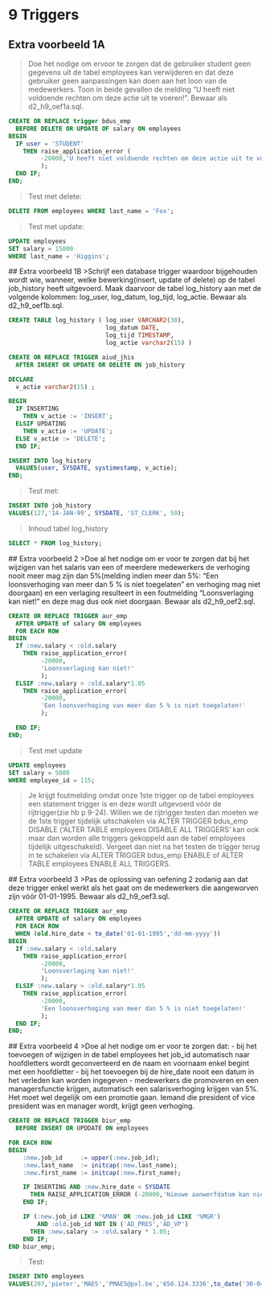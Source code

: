 # 9 Triggers

## Extra voorbeeld 1A

>Doe het nodige om ervoor te zorgen dat de gebruiker student geen gegevens uit de tabel employees kan verwijderen en dat deze gebruiker geen aanpassingen kan doen aan het loon van de medewerkers. Toon in beide gevallen de melding “U heeft niet voldoende rechten om deze actie uit te voeren!”. Bewaar als d2_h9_oef1a.sql.

```sql
CREATE OR REPLACE trigger bdus_emp
  BEFORE DELETE OR UPDATE OF salary ON employees
BEGIN
  IF user = 'STUDENT'
    THEN raise_application_error (
         -20000,'U heeft niet voldoende rechten om deze actie uit te voeren!'
         );
  END IF;
END;
```

>Test met delete:

```sql
DELETE FROM employees WHERE last_name = 'Fox';
```

>Test met update:

```sql
UPDATE employees
SET salary = 15000
WHERE last_name = 'Higgins';
```
<div style="page-break-after: always;"></div>
## Extra voorbeeld 1B
>Schrijf een database trigger waardoor bijgehouden wordt wie, wanneer, welke bewerking(insert, update of delete) op de tabel job_history heeft uitgevoerd. Maak daarvoor de tabel log_history aan met de volgende kolommen: log_user, log_datum, log_tijd, log_actie. Bewaar als d2_h9_oef1b.sql.

```sql
CREATE TABLE log_history ( log_user VARCHAR2(30),
                           log_datum DATE,
                           log_tijd TIMESTAMP,
                           log_actie varchar2(15) )
```

```sql
CREATE OR REPLACE TRIGGER aiud_jhis
  AFTER INSERT OR UPDATE OR DELETE ON job_history

DECLARE
  v_actie varchar2(15) ;

BEGIN
  IF INSERTING
    THEN v_actie := 'INSERT';
  ELSIF UPDATING
    THEN v_actie := 'UPDATE';
  ELSE v_actie := 'DELETE';
  END IF;

INSERT INTO log_history
  VALUES(user, SYSDATE, systimestamp, v_actie);
END;
```

>Test met:

```sql
INSERT INTO job_history
VALUES(127,'14-JAN-99', SYSDATE, 'ST_CLERK', 50);
```

>Inhoud tabel log_history

```sql
SELECT * FROM log_history;
```
<div style="page-break-after: always;"></div>
## Extra voorbeeld 2
>Doe al het nodige om er voor te zorgen dat bij het wijzigen van het salaris van een of meerdere medewerkers de verhoging nooit meer mag zijn dan 5%(melding indien meer dan 5%: “Een loonsverhoging van meer dan 5 % is niet toegelaten” en verhoging mag niet doorgaan) en een verlaging resulteert in een foutmelding “Loonsverlaging kan niet!” en deze mag dus ook niet doorgaan. Bewaar als d2_h9_oef2.sql.

```sql
CREATE OR REPLACE TRIGGER aur_emp
  AFTER UPDATE of salary ON employees
  FOR EACH ROW
BEGIN
  If :new.salary < :old.salary
    THEN raise_application_error(
         -20000,
         'Loonsverlaging kan niet!'
         );
  ELSIF :new.salary > :old.salary*1.05
    THEN raise_application_error(
         -20000,
         'Een loonsverhoging van meer dan 5 % is niet toegelaten!'
         );

  END IF;
END;
```

>Test met update

```sql
UPDATE employees
SET salary = 5000
WHERE employee_id = 115;
```

> Je krijgt foutmelding omdat onze 1ste trigger op de tabel employees een statement trigger is en deze wordt uitgevoerd vóór de rijtrigger(zie hb p 9-24). Willen we de rijtrigger testen dan moeten we de 1ste trigger tijdelijk uitschakelen via ALTER TRIGGER bdus_emp DISABLE (‘ALTER TABLE employees DISABLE ALL TRIGGERS’ kan ook maar dan worden alle triggers gekoppeld aan de tabel employees tijdelijk uitgeschakeld). Vergeet dan niet na het testen de trigger terug in te schakelen via ALTER TRIGGER bdus_emp ENABLE of ALTER TABLE employees ENABLE ALL TRIGGERS.

<div style="page-break-after: always;"></div>
## Extra voorbeeld 3
>Pas de oplossing van oefening 2 zodanig aan dat deze trigger enkel werkt als het gaat om de medewerkers die aangeworven zijn vóór 01-01-1995. Bewaar als d2_h9_oef3.sql.

```sql
CREATE OR REPLACE TRIGGER aur_emp
  AFTER UPDATE of salary ON employees
  FOR EACH ROW
  WHEN (old.hire_date < to_date('01-01-1995','dd-mm-yyyy'))
BEGIN
  If :new.salary < :old.salary
    THEN raise_application_error(
         -20000,
         'Loonsverlaging kan niet!'
         );
  ELSIF :new.salary > :old.salary*1.05
    THEN raise_application_error(
         -20000,
         'Een loonsverhoging van meer dan 5 % is niet toegelaten!'
         );
  END IF;
END;
```

<div style="page-break-after: always;"></div>
## Extra voorbeeld 4
>Doe al het nodige om er voor te zorgen dat:
- bij het toevoegen of wijzigen in de tabel employees het job_id automatisch naar hoofdletters wordt geconverteerd en de naam en voornaam enkel begint met een hoofdletter
- bij het toevoegen bij de hire_date nooit een datum in het verleden kan worden ingegeven
- medewerkers die promoveren en een managersfunctie krijgen, automatisch een salarisverhoging krijgen van 5%. Het moet wel degelijk om een promotie gaan. Iemand die president of vice president was en manager wordt, krijgt geen verhoging.

```sql
CREATE OR REPLACE TRIGGER biur_emp
  BEFORE INSERT OR UPDDATE ON employees

FOR EACH ROW
BEGIN
    :new.job_id     := upper(:new.job_id);
    :new.last_name  := initcap(:new.last_name);
    :new.first_name := initcap(:new.first_name);

    IF INSERTING AND :new.hire_date < SYSDATE
      THEN RAISE_APPLICATION_ERROR (-20000,'Nieuwe aanwerfdatum kan niet in het verleden liggen!');
    END IF;

    IF (:new.job_id LIKE '%MAN' OR :new.job_id LIKE '%MGR')
        AND :old.job_id NOT IN ('AD_PRES','AD_VP')
      THEN :new.salary := :old.salary * 1.05;
    END IF;
END biur_emp;
```
> Test:

```sql
INSERT INTO employees
VALUES(207,'pieter','MAES','PMAES@pxl.be','650.124.3336',to_date('30-04-2015','dd-mm-yyyy'),'sa_rep',3000,null,148,80)
```
